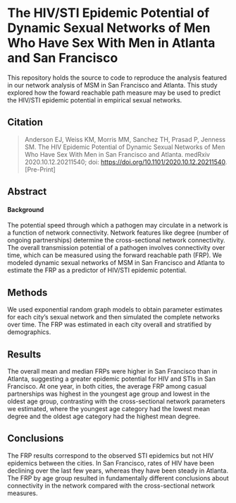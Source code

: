 # The HIV/STI Epidemic Potential of Dynamic Sexual Networks of Men Who Have Sex With Men in Atlanta and San Francisco
This repository holds the source to code to reproduce the analysis featured in our network analysis of MSM in San Francisco and Atlanta. This study explored how the foward reachable path measure may be used to predict the HIV/STI epidemic potential in empirical sexual networks.

## Citation
> Anderson EJ, Weiss KM, Morris MM, Sanchez TH, Prasad P, Jenness SM. The HIV Epidemic Potential of Dynamic Sexual Networks of Men Who Have Sex With Men in San Francisco and Atlanta. medRxiv 2020.10.12.20211540; doi: https://doi.org/10.1101/2020.10.12.20211540. [Pre-Print]

## Abstract

#### Background
The potential speed through which a pathogen may circulate in a network is a function of network connectivity. Network features like degree (number of ongoing partnerships) determine the cross-sectional network connectivity. The overall transmission potential of a pathogen involves connectivity over time, which can be measured using the forward reachable path (FRP). We modeled dynamic sexual networks of MSM in San Francisco and Atlanta to estimate the FRP as a predictor of HIV/STI epidemic potential.

## Methods
We used exponential random graph models to obtain parameter estimates for each city’s sexual network and then simulated the complete networks over time. The FRP was estimated in each city overall and stratified by demographics.

## Results
The overall mean and median FRPs were higher in San Francisco than in Atlanta, suggesting a greater epidemic potential for HIV and STIs in San Francisco. At one year, in both cities, the average FRP among casual partnerships was highest in the youngest age group and lowest in the oldest age group, contrasting with the cross-sectional network parameters we estimated, where the youngest age category had the lowest mean degree and the oldest age category had the highest mean degree.

## Conclusions
The FRP results correspond to the observed STI epidemics but not HIV epidemics between the cities. In San Francisco, rates of HIV have been declining over the last few years, whereas they have been steady in Atlanta. The FRP by age group resulted in fundamentally different conclusions about connectivity in the network compared with the cross-sectional network measures.
